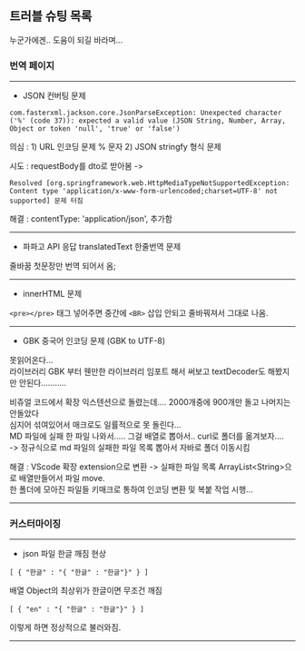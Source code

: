 
## 트러블 슈팅 목록


누군가에겐.. 도움이 되길 바라며...


### 번역 페이지

---

- JSON 컨버팅 문제

``` com.fasterxml.jackson.core.JsonParseException: Unexpected character ('%' (code 37)): expected a valid value (JSON String, Number, Array, Object or token 'null', 'true' or 'false') ```

의심 : 1) URL 인코딩 문제 % 문자 2) JSON stringfy 형식 문제

시도 : requestBody를 dto로 받아봄 -> 

```Resolved [org.springframework.web.HttpMediaTypeNotSupportedException: Content type 'application/x-www-form-urlencoded;charset=UTF-8' not supported] 문제 터짐```

해결 : contentType: 'application/json', 추가함

---

- 파파고 API 응답 translatedText 한줄번역 문제

줄바꿈 첫문장만 번역 되어서 옴;

---

- innerHTML 문제

`<pre></pre>` 태그 넣어주면 중간에 `<BR>` 삽입 안되고 줄바꿔져서 그대로 나옴.

---

- GBK 중국어 인코딩 문제 (GBK to UTF-8)

못읽어온다...  
라이브러리 GBK 부터 웬만한 라이브러리 임포트 해서 써보고 textDecoder도 해봤지만 안된다...........


비쥬얼 코드에서 확장 익스텐션으로 돌렸는데.... 2000개중에 900개만 돌고 나머지는 안돌았다  
심지어 섞여있어서 매크로도 일률적으로 못 돌린다...  
MD 파일에 실패 한 파일 나와서.....
그걸 배열로 뽑아서.. curl로 폴더를 옮겨보자....  
-> 정규식으로 md 파일의 실패한 파일 목록 뽑아서 자바로 폴더 이동시킴

해결 : VScode 확장 extension으로 변환 -> 실패한 파일 목록 ArrayList\<String>으로 배열만들어서 파일 move.  
한 폴더에 모아진 파일들 키매크로 통하여 인코딩 변환 및 복붙 작업 시행... 


---




### 커스터마이징 

---

- json 파일 한글 깨짐 현상

```[ { "한글" : "{ "한글" : "한글"}" } ]```

배열 Object의 최상위가 한글이면 무조건 깨짐

```[ { "en" : "{ "한글" : "한글"}" } ]```

이렇게 하면 정상적으로 불러와짐.

----
